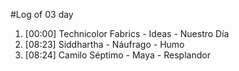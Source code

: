 #Log of 03 day

1. [00:00] Technicolor Fabrics - Ideas - Nuestro Día
1. [08:23] Siddhartha - Náufrago - Humo
1. [08:24] Camilo Séptimo - Maya - Resplandor
